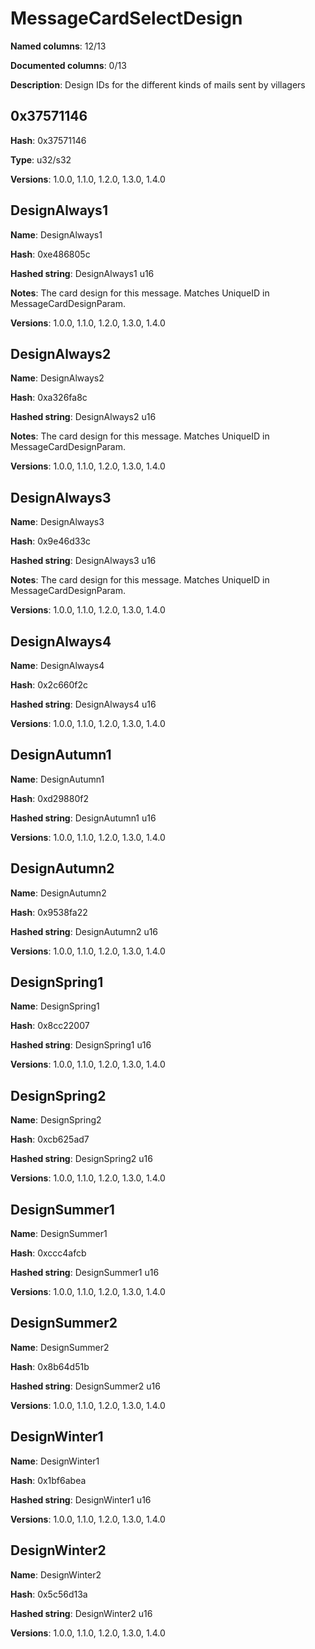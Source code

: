 # MessageCardSelectDesign
**Named columns**: 12/13

**Documented columns**: 0/13

**Description**: Design IDs for the different kinds of mails sent by villagers
## 0x37571146

**Hash**: 0x37571146

**Type**: u32/s32

**Versions**: 1.0.0, 1.1.0, 1.2.0, 1.3.0, 1.4.0

## DesignAlways1

**Name**: DesignAlways1

**Hash**: 0xe486805c

**Hashed string**: DesignAlways1 u16

**Notes**: The card design for this message. Matches UniqueID in MessageCardDesignParam.

**Versions**: 1.0.0, 1.1.0, 1.2.0, 1.3.0, 1.4.0

## DesignAlways2

**Name**: DesignAlways2

**Hash**: 0xa326fa8c

**Hashed string**: DesignAlways2 u16

**Notes**: The card design for this message. Matches UniqueID in MessageCardDesignParam.

**Versions**: 1.0.0, 1.1.0, 1.2.0, 1.3.0, 1.4.0

## DesignAlways3

**Name**: DesignAlways3

**Hash**: 0x9e46d33c

**Hashed string**: DesignAlways3 u16

**Notes**: The card design for this message. Matches UniqueID in MessageCardDesignParam.

**Versions**: 1.0.0, 1.1.0, 1.2.0, 1.3.0, 1.4.0

## DesignAlways4

**Name**: DesignAlways4

**Hash**: 0x2c660f2c

**Hashed string**: DesignAlways4 u16

**Versions**: 1.0.0, 1.1.0, 1.2.0, 1.3.0, 1.4.0

## DesignAutumn1

**Name**: DesignAutumn1

**Hash**: 0xd29880f2

**Hashed string**: DesignAutumn1 u16

**Versions**: 1.0.0, 1.1.0, 1.2.0, 1.3.0, 1.4.0

## DesignAutumn2

**Name**: DesignAutumn2

**Hash**: 0x9538fa22

**Hashed string**: DesignAutumn2 u16

**Versions**: 1.0.0, 1.1.0, 1.2.0, 1.3.0, 1.4.0

## DesignSpring1

**Name**: DesignSpring1

**Hash**: 0x8cc22007

**Hashed string**: DesignSpring1 u16

**Versions**: 1.0.0, 1.1.0, 1.2.0, 1.3.0, 1.4.0

## DesignSpring2

**Name**: DesignSpring2

**Hash**: 0xcb625ad7

**Hashed string**: DesignSpring2 u16

**Versions**: 1.0.0, 1.1.0, 1.2.0, 1.3.0, 1.4.0

## DesignSummer1

**Name**: DesignSummer1

**Hash**: 0xccc4afcb

**Hashed string**: DesignSummer1 u16

**Versions**: 1.0.0, 1.1.0, 1.2.0, 1.3.0, 1.4.0

## DesignSummer2

**Name**: DesignSummer2

**Hash**: 0x8b64d51b

**Hashed string**: DesignSummer2 u16

**Versions**: 1.0.0, 1.1.0, 1.2.0, 1.3.0, 1.4.0

## DesignWinter1

**Name**: DesignWinter1

**Hash**: 0x1bf6abea

**Hashed string**: DesignWinter1 u16

**Versions**: 1.0.0, 1.1.0, 1.2.0, 1.3.0, 1.4.0

## DesignWinter2

**Name**: DesignWinter2

**Hash**: 0x5c56d13a

**Hashed string**: DesignWinter2 u16

**Versions**: 1.0.0, 1.1.0, 1.2.0, 1.3.0, 1.4.0


